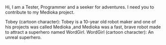 Hi, I am a Tester, Programmer and a seeker for adventures.
I need you to contribute to my Medioka project.

Tobey (cartoon character):
  Tobey is a 10-year old robot maker and one of his projects was called Medioka ,and Medioka was a fast, brave robot made to attract a superhero named WordGirl.
WordGirl (cartoon character):
  An unreal superhero.

